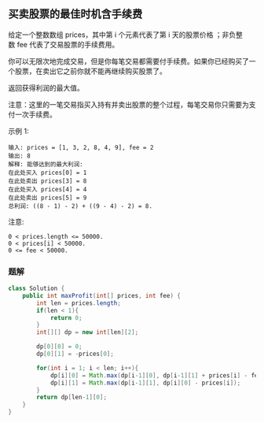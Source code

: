 
## 买卖股票的最佳时机含手续费

给定一个整数数组 prices，其中第 i 个元素代表了第 i 天的股票价格 ；非负整数 fee 代表了交易股票的手续费用。

你可以无限次地完成交易，但是你每笔交易都需要付手续费。如果你已经购买了一个股票，在卖出它之前你就不能再继续购买股票了。

返回获得利润的最大值。

注意：这里的一笔交易指买入持有并卖出股票的整个过程，每笔交易你只需要为支付一次手续费。

示例 1:

    输入: prices = [1, 3, 2, 8, 4, 9], fee = 2
    输出: 8
    解释: 能够达到的最大利润:  
    在此处买入 prices[0] = 1
    在此处卖出 prices[3] = 8
    在此处买入 prices[4] = 4
    在此处卖出 prices[5] = 9
    总利润: ((8 - 1) - 2) + ((9 - 4) - 2) = 8.

注意:

    0 < prices.length <= 50000.
    0 < prices[i] < 50000.
    0 <= fee < 50000.


### 题解

```java
class Solution {
    public int maxProfit(int[] prices, int fee) {
        int len = prices.length;
        if(len < 1){
            return 0;
        }
        int[][] dp = new int[len][2];

        dp[0][0] = 0;
        dp[0][1] = -prices[0];

        for(int i = 1; i < len; i++){
            dp[i][0] = Math.max(dp[i-1][0], dp[i-1][1] + prices[i] - fee);
            dp[i][1] = Math.max(dp[i-1][1], dp[i][0] - prices[i]);
        }   
        return dp[len-1][0];
    }
}
```
